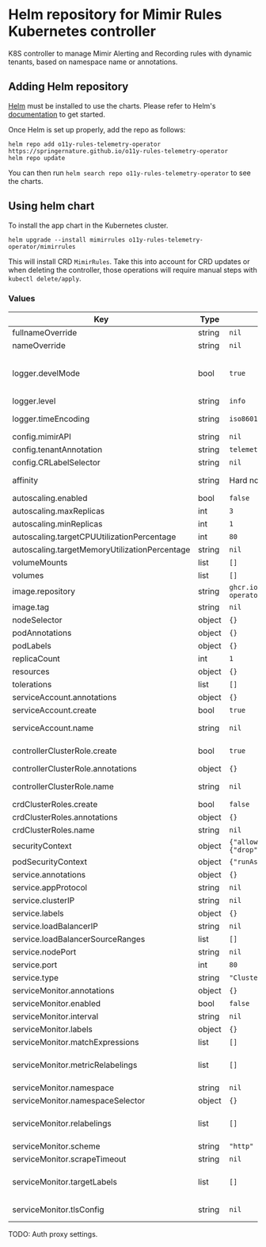 # Helm repository for Mimir Rules Kubernetes controller

K8S controller to manage Mimir Alerting and Recording rules with dynamic tenants, based on namespace name or annotations.

## Adding Helm repository

[Helm](https://helm.sh) must be installed to use the charts.
Please refer to Helm's [documentation](https://helm.sh/docs/) to get started.

Once Helm is set up properly, add the repo as follows:

```console
helm repo add o11y-rules-telemetry-operator https://springernature.github.io/o11y-rules-telemetry-operator
helm repo update
```

You can then run `helm search repo o11y-rules-telemetry-operator` to see the charts.

## Using helm chart

To install the app chart in the Kubernetes cluster.

```console
helm upgrade --install mimirrules o11y-rules-telemetry-operator/mimirrules
```

This will install CRD `MimirRules`. Take this into account for CRD updates or when deleting the controller, those operations will require manual steps with `kubectl delete/apply`.


### Values

| Key | Type | Default | Description |
|-----|------|---------|-------------|
| fullnameOverride | string | `nil` | Overrides the chart's computed fullname |
| nameOverride | string | `nil` | Overrides the chart's name |
| logger.develMode | bool | `true` | Controller logging settings, Development Mode defaults(encoder=consoleEncoder,logLevel=Debug,stackTraceLevel=Warn). Production Mode defaults(encoder=jsonEncoder,logLevel=Info,stackTraceLevel=Error) |
| logger.level | string | `info` | Logging level, one of 'debug', 'info', 'error' |
| logger.timeEncoding | string | `iso8601` | Time encoding (one of 'epoch', 'millis', 'nano', 'iso8601', 'rfc3339' or 'rfc3339nano') |
| config.mimirAPI | string | `nil` | Mimir URL API with ruler api enabled. |
| config.tenantAnnotation | string | `telemetry.springernature.com/o11y-tenant` | Annotation to define tenant instead of namespace. |
| config.CRLabelSelector | string | `nil` | Label selector to filter specific CR for this controller |
| affinity | string | Hard node and soft zone anti-affinity | Affinity for controller pods. Passed through `tpl` and, thus, to be configured as string |
| autoscaling.enabled | bool | `false` | Enable autoscaling for the controller |
| autoscaling.maxReplicas | int | `3` | Maximum autoscaling replicas for the controller |
| autoscaling.minReplicas | int | `1` | Minimum autoscaling replicas for the controller |
| autoscaling.targetCPUUtilizationPercentage | int | `80` | Target CPU utilisation percentage for the controller |
| autoscaling.targetMemoryUtilizationPercentage | string | `nil` | Target memory utilisation percentage for the controller |
| volumeMounts | list | `[]` | Volume mounts to add to the controller pods |
| volumes | list | `[]` | Volumes to add to the controller pods |
| image.repository | string | `ghcr.io/springernature/o11y-rules-telemetry-operator/mimirrules` | Docker image repository for the controller image. |
| image.tag | string | `nil` | Docker image tag for the controller image. |
| nodeSelector | object | `{}` | Node selector for controller pods |
| podAnnotations | object | `{}` | Annotations for controller pods |
| podLabels | object | `{}` | Labels for controller pods |
| replicaCount | int | `1` | Number of replicas for the controller |
| resources | object | `{}` | Resource requests and limits for the controller |
| tolerations | list | `[]` | Tolerations for controller pods |
| serviceAccount.annotations | object | `{}` | Annotations for the controller service account |
| serviceAccount.create | bool | `true` | Create a service account to manage MimirRules CR |
| serviceAccount.name | string | `nil` | The name of the ServiceAccount to use for the controller. If not set and create is true, a name is generated. |
| controllerClusterRole.create | bool | `true` | Create a ClusterRole bound to the serviceAccount to manage MimirRules CR by the controller. |
| controllerClusterRole.annotations | object | `{}` | Annotations for the ClusterRole. |
| controllerClusterRole.name | string | `nil` | The name of ClusterRole bound to the serviceAccount. If not set and create is true, a name is generated. |
| crdClusterRoles.create | bool | `false` | Create a ClusterRole to manage MimirRules CR by users. |
| crdClusterRoles.annotations | object | `{}` | Annotations for the ClusterRole. |
| crdClusterRoles.name | string | `nil` | The name of ClusterRole. If not set and create is true, a name is generated. |
| securityContext | object | `{"allowPrivilegeEscalation":false,"capabilities":{"drop":["ALL"]}}` | The SecurityContext for container |
| podSecurityContext | object | `{"runAsNonRoot":true}` | The SecurityContext for pod |
| service.annotations | object | `{}` | Annotations for the service |
| service.appProtocol | string | `nil` | Set appProtocol for the service |
| service.clusterIP | string | `nil` | ClusterIP of the service |
| service.labels | object | `{}` | Labels for service |
| service.loadBalancerIP | string | `nil` | Load balancer IPO address if service type is LoadBalancer |
| service.loadBalancerSourceRanges | list | `[]` | Load balancer allow traffic from CIDR list if service type is LoadBalancer |
| service.nodePort | string | `nil` | Node port if service type is NodePort |
| service.port | int | `80` | Port of the service |
| service.type | string | `"ClusterIP"` | Type of the service |
| serviceMonitor.annotations | object | `{}` | ServiceMonitor annotations |
| serviceMonitor.enabled | bool | `false` | If enabled, ServiceMonitor resources for Prometheus Operator are created |
| serviceMonitor.interval | string | `nil` | ServiceMonitor scrape interval |
| serviceMonitor.labels | object | `{}` | Additional ServiceMonitor labels |
| serviceMonitor.matchExpressions | list | `[]` | Optional expressions to match on |
| serviceMonitor.metricRelabelings | list | `[]` | ServiceMonitor metric relabel configs to apply to samples before ingestion https://github.com/prometheus-operator/prometheus-operator/blob/main/Documentation/api.md#endpoint |
| serviceMonitor.namespace | string | `nil` | Alternative namespace for ServiceMonitor resources |
| serviceMonitor.namespaceSelector | object | `{}` | Namespace selector for ServiceMonitor resources |
| serviceMonitor.relabelings | list | `[]` | ServiceMonitor relabel configs to apply to samples before scraping https://github.com/prometheus-operator/prometheus-operator/blob/master/Documentation/api.md#relabelconfig |
| serviceMonitor.scheme | string | `"http"` | ServiceMonitor will use http by default, but you can pick https as well |
| serviceMonitor.scrapeTimeout | string | `nil` | ServiceMonitor scrape timeout in Go duration format (e.g. 15s) |
| serviceMonitor.targetLabels | list | `[]` | ServiceMonitor will add labels from the service to the Prometheus metric https://github.com/prometheus-operator/prometheus-operator/blob/main/Documentation/api.md#servicemonitorspec |
| serviceMonitor.tlsConfig | string | `nil` | ServiceMonitor will use these tlsConfig settings to make the health check requests |


TODO: Auth proxy settings.